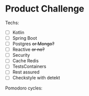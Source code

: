 # Product Challenge

Techs:
- [ ] Kotlin
- [ ] Spring Boot
- [ ] Postgres ~~or Mongo?~~
- [ ] Reactive ~~or no?~~
- [ ] Security
- [ ] Cache Redis
- [ ] TestsContainers
- [ ] Rest assured
- [ ] Checkstyle with detekt

Pomodoro cycles:
